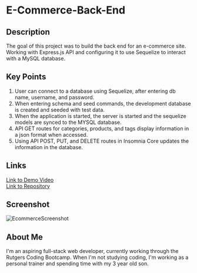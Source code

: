 # E-Commerce-Back-End

## Description
The goal of this project was to build the back end for an e-commerce site. Working with Express.js API and configuring it to use Sequelize to interact with a MySQL database.

## Key Points
1. User can connect to a database using Sequelize, after entering db name, username, and password.
2. When entering schema and seed commands, the development database is created and seeded with test data.
3. When the application is started, the server is started and the sequelize models are synced to the MYSQL database.
4. API GET routes for categories, products, and tags display information in a json format when accessed.
5. Using API POST, PUT, and DELETE routes in Insomnia Core updates the information in the database.

## Links
[Link to Demo Video](https://drive.google.com/file/d/1kZ9TB_vfHlryX79Jole2yNBiV1aRkw4h/view) </br>
[Link to Repository](https://github.com/JohnLanni619/E-Commerce-Back-End)

## Screenshot
![EcommerceScreenshot](https://user-images.githubusercontent.com/82123623/126082494-dd44959e-f7f9-4643-8ae8-3161b635eee5.png)

## About Me
I'm an aspiring full-stack web developer, currently working through the Rutgers Coding Bootcamp. When I'm not studying coding, I'm working as a personal trainer and spending time with my 3 year old son.
